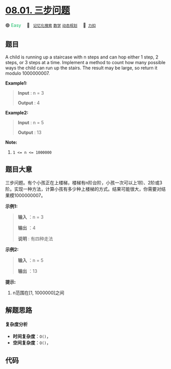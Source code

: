 # [08.01. 三步问题](https://2xiao.github.io/leetcode-js/interview/i_08.01.html)

🟢 <font color=#15bd66>Easy</font>&emsp; 🔖&ensp; [`记忆化搜索`](/tag/memoization.md) [`数学`](/tag/math.md) [`动态规划`](/tag/dynamic-programming.md)&emsp; 🔗&ensp;[`力扣`](https://leetcode.cn/problems/three-steps-problem-lcci)

## 题目

A child is running up a staircase with n steps and can hop either 1 step, 2
steps, or 3 steps at a time. Implement a method to count how many possible
ways the child can run up the stairs. The result may be large, so return it
modulo 1000000007.

**Example1:**

> 
> 
> 
> 
> 
> **Input** : n = 3 
> 
> **Output** : 4

**Example2:**

> 
> 
> 
> 
> 
> **Input** : n = 5
> 
> **Output** : 13
> 
> 

**Note:**

  1. `1 <= n <= 1000000`


## 题目大意

三步问题。有个小孩正在上楼梯，楼梯有n阶台阶，小孩一次可以上1阶、2阶或3阶。实现一种方法，计算小孩有多少种上楼梯的方式。结果可能很大，你需要对结果模1000000007。

**示例1:**

> 
> 
> 
> 
> 
> **输入** ：n = 3 
> 
> **输出** ：4
> 
> **说明** : 有四种走法
> 
> 

**示例2:**

> 
> 
> 
> 
> 
> **输入** ：n = 5
> 
> **输出** ：13
> 
> 

**提示:**

  1. n范围在[1, 1000000]之间


## 解题思路

#### 复杂度分析

- **时间复杂度**：`O()`，
- **空间复杂度**：`O()`，

## 代码

```javascript

```
